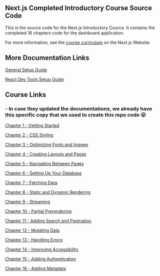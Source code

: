 ## Next.js Completed Introductory Course Source Code

This is the source code for the Next.js Introductory Cource. It contains the completed 16 chapters code for the dashboard application.

For more information, see the [course curriculum](https://nextjs.org/learn) on the Next.js Website.

## More Documentation Links
[General Setup Guide](https://github.com/xmione/nextjs-dashboard/blob/master/Docs/Steps-pnpm%20Setup.md)

[React Dev Tools Setup Guide](https://github.com/xmione/nextjs-dashboard/blob/master/Docs/Steps-react-devtools%20Setup.md)

## Course Links 
### - In case they updated the documentations, we already have this specific copy that we used to create this repo code :stuck_out_tongue_winking_eye:

[Chapter 1 - Getting Started](https://github.com/xmione/nextjs-dashboard/blob/master/Docs/Learn%20Next.js%20Getting%20Started%20%20Next.js.md)

[Chapter 2 - CSS Styling](https://github.com/xmione/nextjs-dashboard/blob/master/Docs/Learn%20Next.js%20CSS%20Styling%20%20Next.js.md)

[Chapter 3 - Optimizing Fonts and Images](https://github.com/xmione/nextjs-dashboard/blob/master/Docs/Learn%20Next.js%20Optimizing%20Fonts%20and%20Images%20%20Next.js.md)

[Chapter 4 - Creating Layouts and Pages](https://github.com/xmione/nextjs-dashboard/blob/master/Docs/Learn%20Next.js%20Creating%20Layouts%20and%20Pages%20%20Next.js.md)

[Chapter 5 - Navigating Between Pages](https://github.com/xmione/nextjs-dashboard/blob/master/Docs/Learn%20Next.js%20Navigating%20Between%20Pages%20%20Next.js.md)

[Chapter 6 - Setting Up Your Database](https://github.com/xmione/nextjs-dashboard/blob/master/Docs/Learn%20Next.js%20Setting%20Up%20Your%20Database%20%20Next.js.md)

[Chapter 7 - Fetching Data](https://github.com/xmione/nextjs-dashboard/blob/master/Docs/Learn%20Next.js%20Fetching%20Data%20%20Next.js.md)

[Chapter 8 - Static and Dynamic Rendering](https://github.com/xmione/nextjs-dashboard/blob/master/Docs/Learn%20Next.js%20Static%20and%20Dynamic%20Rendering%20%20Next.js.md)

[Chapter 9 - Streaming]([replace](https://github.com/xmione/nextjs-dashboard/blob/master/Docs/Learn%20Next.js%20Streaming%20%20Next.js.md))

[Chapter 10 - Partial Prerendering](https://github.com/xmione/nextjs-dashboard/blob/master/Docs/Learn%20Next.js%20Partial%20Prerendering%20%20Next.js.md)

[Chapter 11 - Adding Search and Pagination](https://github.com/xmione/nextjs-dashboard/blob/master/Docs/Learn%20Next.js%20Adding%20Search%20and%20Pagination%20%20Next.js.md)

[Chapter 12 - Mutating Data](https://github.com/xmione/nextjs-dashboard/blob/master/Docs/Learn%20Next.js%20Mutating%20Data%20%20Next.js.md)

[Chapter 13 - Handling Errors](https://github.com/xmione/nextjs-dashboard/blob/master/Docs/Learn%20Next.js%20Handling%20Errors%20%20Next.js.md)

[Chapter 14 - Improving Accessibility](https://github.com/xmione/nextjs-dashboard/blob/master/Docs/Learn%20Next.js%20Improving%20Accessibility%20%20Next.js.md)

[Chapter 15 - Adding Authentication](https://github.com/xmione/nextjs-dashboard/blob/master/Docs/Learn%20Next.js%20Adding%20Authentication%20%20Next.js.md)

[Chapter 16 - Adding Metadata](https://github.com/xmione/nextjs-dashboard/blob/master/Docs/Learn%20Next.js%20Adding%20Metadata%20%20Next.js.md)




